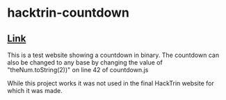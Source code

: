 # hacktrin-countdown

## [Link](https://bitschiff.github.io/hacktrin-countdown/)


This is a test website showing a countdown in binary. The countdown can also be changed to any base by changing the value of "theNum.toString(2))" on line 42 of countdown.js

While this project works it was not used in the final HackTrin website for which it was made.
